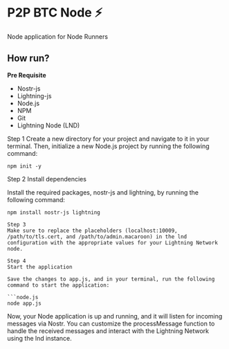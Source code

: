 # P2P BTC Node ⚡

Node application for Node Runners

## How run?

**Pre Requisite**

- Nostr-js
- Lightning-js
- Node.js
- NPM
- Git
- Lightning Node (LND)

Step 1
Create a new directory for your project and navigate to it in your terminal. Then, initialize a new Node.js project by running the following command:

```npm
npm init -y
```

Step 2
Install dependencies

Install the required packages, nostr-js and lightning, by running the following command:

```npm
npm install nostr-js lightning

Step 3
Make sure to replace the placeholders (localhost:10009, /path/to/tls.cert, and /path/to/admin.macaroon) in the lnd configuration with the appropriate values for your Lightning Network node.

Step 4
Start the application

Save the changes to app.js, and in your terminal, run the following command to start the application:

```node.js
node app.js
```
Now, your Node application is up and running, and it will listen for incoming messages via Nostr. You can customize the processMessage function to handle the received messages and interact with the Lightning Network using the lnd instance.
